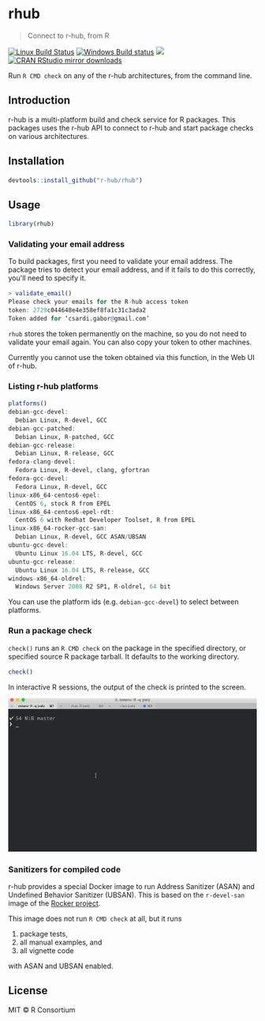 
# rhub

> Connect to r-hub, from R

[![Linux Build Status](https://travis-ci.org/r-hub/rhub.svg?branch=master)](https://travis-ci.org/r-hub/rhub)
[![Windows Build status](https://ci.appveyor.com/api/projects/status/github/r-hub/rhub?svg=true)](https://ci.appveyor.com/project/r-hub/rhub)
[![](http://www.r-pkg.org/badges/version/rhub)](http://www.r-pkg.org/pkg/rhub)
[![CRAN RStudio mirror downloads](http://cranlogs.r-pkg.org/badges/rhub)](http://www.r-pkg.org/pkg/rhub)

Run `R CMD check` on any of the r-hub architectures, from the
command line.

## Introduction

r-hub is a multi-platform build and check service for R packages.
This packages uses the r-hub API to connect to r-hub and start package
checks on various architectures.

## Installation

```r
devtools::install_github("r-hub/rhub")
```

## Usage

```r
library(rhub)
```

### Validating your email address

To build packages, first you need to validate your email address. The
package tries to detect your email address, and if it fails to do this
correctly, you'll need to specify it.

```r
> validate_email()
Please check your emails for the R-hub access token
token: 2729c044648e4e358ef8fa1c31c3ada2
Token added for ‘csardi.gabor@gmail.com’
```

`rhub` stores the token permanently on the machine, so you do not need
to validate your email again. You can also copy your token to other
machines.

Currently you cannot use the token obtained via this function, in the Web
UI of r-hub.

### Listing r-hub platforms

```r
platforms()
debian-gcc-devel:
  Debian Linux, R-devel, GCC
debian-gcc-patched:
  Debian Linux, R-patched, GCC
debian-gcc-release:
  Debian Linux, R-release, GCC
fedora-clang-devel:
  Fedora Linux, R-devel, clang, gfortran
fedora-gcc-devel:
  Fedora Linux, R-devel, GCC
linux-x86_64-centos6-epel:
  CentOS 6, stock R from EPEL
linux-x86_64-centos6-epel-rdt:
  CentOS 6 with Redhat Developer Toolset, R from EPEL
linux-x86_64-rocker-gcc-san:
  Debian Linux, R-devel, GCC ASAN/UBSAN
ubuntu-gcc-devel:
  Ubuntu Linux 16.04 LTS, R-devel, GCC
ubuntu-gcc-release:
  Ubuntu Linux 16.04 LTS, R-release, GCC
windows-x86_64-oldrel:
  Windows Server 2008 R2 SP1, R-oldrel, 64 bit
```

You can use the platform ids (e.g. `debian-gcc-devel`) to select between
platforms.

### Run a package check

`check()` runs an `R CMD check` on the package in the specified directory,
or specified source R package tarball. It defaults to the working
directory.

```r
check()
```

In interactive R sessions, the output of the check is printed to
the screen.

![](/inst/check-output.gif)

### Sanitizers for compiled code

r-hub provides a special Docker image to run Address Sanitizer (ASAN) and
Undefined Behavior Sanitizer (UBSAN). This is based on the `r-devel-san`
image of the [Rocker project](https://github.com/rocker-org/r-devel-san).

This image does not run `R CMD check` at all, but it runs

1. package tests,
2. all manual examples, and
3. all vignette code

with ASAN and UBSAN enabled.

## License

MIT © R Consortium
